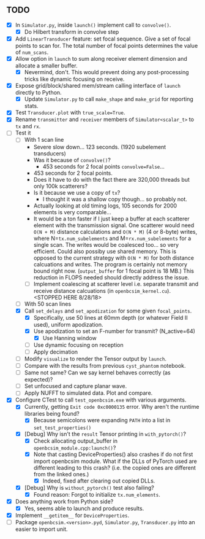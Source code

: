 ## TODO
- [x] In `Simulator.py`, inside `launch()` implement call to `convolve()`.
  - [x] Do Hilbert transform in convolve step
- [x] Add `LinearTransducer` feature: set focal sequence. Give a set of focal points to scan for. The total number of focal points determines the value of `num_scans`.
- [x] Allow option in `launch` to sum along receiver element dimension and allocate a smaller buffer.
  - [x] Nevermind, don't. This would prevent doing any post-processing tricks like dynamic focusing on receive.
- [x] Expose grid/block/shared mem/stream calling interface of `launch` directly to Python.
  - [x] Update `Simulator.py` to call `make_shape` and `make_grid` for reporting stats.
- [x] Test `Transducer.plot` with `true_scale=True`.
- [x] Rename `transmitter` and `receiver` members of `Simulator<scalar_t>` to `tx` and `rx`.
- [ ] Test it
  - [ ] With 1 scan line
    - Severe slow down... 123 seconds. (1920 subelement transducers)
    - Was it because of `convolve()`?
      - 453 seconds for 2 focal points `convolve=False`...
    - 453 seconds for 2 focal points.
    - Does it have to do with the fact there are 320,000 threads but only 100k scatterers?
    - Is it because we use a copy of `tx`?
      - I thought it was a shallow copy though... so probably not.
    - Actually looking at old timing logs, 105 seconds for 2000 elements is very comparable...
    - It would be a ton faster if I just keep a buffer at each scatterer element with the transmission signal. One scatterer would need `O(N + M)` distance calculations and `O(N * M)` (4 or 8-byte) writes, where N=`tx.num_subelements` and M=`rx.num_subelements` for a single scan. The writes would be coalesced too... so very efficient. Could also possiby use shared memory. This is opposed to the current strategy with `O(N * M)` for both distance calcuations and writes. The program is certainly not memory bound right now. (`output_buffer` for 1 focal point is 18 MB.) This reduction in FLOPS needed should directly address the issue.
    - [ ] Implement coalescing at scatterer level i.e. separate transmit and receive distance calcuations (in `openbcsim_kernel.cu`).
    <STOPPED HERE 8/28/18>
  - [ ] With 50 scan lines
  - [x] Call `set_delays` and `set_apodization` for some given `focal_points`.
    - [x] Specifically, use 50 lines at 60mm depth (or whatever Field II used), uniform apodization.
    - [x] Use apodization to set an F-number for transmit? (N_active=64)
      - [x] Use Hanning window
    - [ ] Use dynamic focusing on reception
    - [ ] Apply decimation
  - [ ] Modify `visualize` to render the Tensor output by `launch`.
  - [ ] Compare with the results from previous `cyst_phantom` notebook.
   - [ ] Same not same? Can we say kernel behaves correctly (as expected)?
  - [ ] Set unfocused and capture planar wave.
   - [ ] Apply NUFFT to simulated data. Plot and compare.
- [x] Configure CTest to call `test_openbcsim.exe` with various arguments.
  - [x] Currently, getting `Exit code 0xc0000135` error. Why aren't the runtime libraries being found?
    - [x] Because semicolons were expanding `PATH` into a list in `set_test_properties()`
  - [x] [Debug] Why isn't the `result` Tensor printing in `with_pytorch()`?
    - [x] Check allocating output_buffer in `openbcsim_module.cpp:launch()`?
    - [x] Note that casting DeviceProperties() also crashes if do not first import openbcsim module. What if the DLLs of PyTorch used are different leading to this crash? (i.e. the copied ones are different from the linked ones.)
      - [x] Indeed, fixed after clearing out copied DLLs.
  - [x] [Debug] Why is `without_pytorch()` test also failing?
    - [x] Found reason: Forgot to initialize `tx.num_elements`.
- [x] Does anything work from Python side?
  - [x] Yes, seems able to launch and produce results.
- [x] Implement `__getitem__` for `DeviceProperties`.
- [ ] Package `openbcsim.<version>.pyd`, `Simulator.py`, `Transducer.py` into an easier to import unit.
